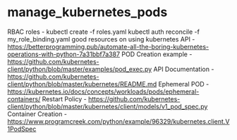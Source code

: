 # manage_kubernetes_pods
RBAC roles - 
kubectl create -f roles.yaml
kubectl auth reconcile -f my_role_binding.yaml
good resources on using kubernetes API - https://betterprogramming.pub/automate-all-the-boring-kubernetes-operations-with-python-7a31bbf7a387
POD Creation example - https://github.com/kubernetes-client/python/blob/master/examples/pod_exec.py
API Documentation - https://github.com/kubernetes-client/python/blob/master/kubernetes/README.md
Ephemeral POD - https://kubernetes.io/docs/concepts/workloads/pods/ephemeral-containers/
Restart Policy - https://github.com/kubernetes-client/python/blob/master/kubernetes/client/models/v1_pod_spec.py
Container Creation  -  https://www.programcreek.com/python/example/96329/kubernetes.client.V1PodSpec
